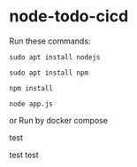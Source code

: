 # node-todo-cicd

Run these commands:


`sudo apt install nodejs`


`sudo apt install npm`


`npm install`

`node app.js`

or Run by docker compose

test

test
test
